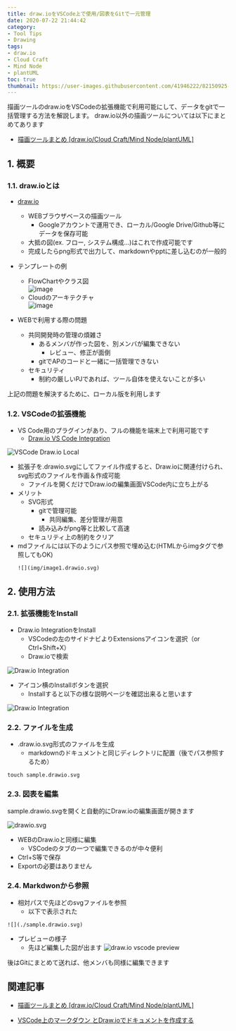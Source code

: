 ```yaml
---
title: draw.ioをVSCode上で使用/図表をGitで一元管理
date: 2020-07-22 21:44:42
category:
- Tool Tips
- Drawing
tags:
- draw.io
- Cloud Craft
- Mind Node
- plantUML
toc: true
thumbnail: https://user-images.githubusercontent.com/41946222/82150925-c4a5bf80-9894-11ea-945c-aaf082ed9457.png
---
```


描画ツールのdraw.ioをVSCodeの拡張機能で利用可能にして、データをgitで一括管理する方法を解説します。
draw.io以外の描画ツールについては以下にまとめてあります
- [描画ツールまとめ [draw.io/Cloud Craft/Mind Node/plantUML]](/描画ツールまとめ-draw-io-Cloud-Craft-Mind-Node-plantUML/)

<!-- toc -->


## 1. 概要

### 1.1. draw.ioとは
- [draw.io](http://draw.io/)
    - WEBブラウザベースの描画ツール
        - Googleアカウントで運用でき、ローカル/Google Drive/Github等にデータを保存可能
    - 大抵の図(ex. フロー, システム構成...)はこれで作成可能です
    - 完成したらpng形式で出力して、markdownやpptに差し込むのが一般的

- テンプレートの例
    - FlowChartやクラス図  
    ![image](https://user-images.githubusercontent.com/41946222/82151236-8066ef00-9895-11ea-973f-b8a317512495.png)
    - Cloudのアーキテクチャ  
    ![image](https://user-images.githubusercontent.com/41946222/82151278-b3a97e00-9895-11ea-8a12-ce12c75db791.png)

- WEBで利用する際の問題
    - 共同開発時の管理の煩雑さ
        - あるメンバが作った図を、別メンバが編集できない
            - レビュー、修正が面倒
        - gitでAPのコードと一緒に一括管理できない
    - セキュリティ
        - 制約の厳しいPJであれば、ツール自体を使えないことが多い

上記の問題を解決するために、ローカル版を利用します

### 1.2. VSCodeの拡張機能

- VS Code用のプラグインがあり、フルの機能を端末上で利用可能です
    - [Draw.io VS Code Integration](https://marketplace.visualstudio.com/items?itemName=hediet.vscode-drawio)


![VSCode Draw.io Local](https://user-images.githubusercontent.com/41946222/82150925-c4a5bf80-9894-11ea-945c-aaf082ed9457.png)

- 拡張子を.drawio.svgにしてファイル作成すると、Draw.ioに関連付けられ、svg形式のファイルを作画＆作成可能
  - ファイルを開くだけでDraw.ioの編集画面VSCode内に立ち上がる
- メリット
  - SVG形式
    - gitで管理可能
      - 共同編集、差分管理が用意
    - 読み込みがpng等と比較して高速
  - セキュリティ上の制約をクリア
- mdファイルには以下のようにパス参照で埋め込む(HTMLからimgタグで参照してもOK)
  ```
  ![](img/image1.drawio.svg)
  ```

## 2. 使用方法

### 2.1. 拡張機能をInstall

- Draw.io IntegrationをInstall
  - VSCodeの左のサイドナビよりExtensionsアイコンを選択（or Ctrl+Shift+X）
  - Draw.ioで検索

![Draw.io Integration](https://user-images.githubusercontent.com/68212997/88175428-d030b080-cc60-11ea-9f3c-9c72e6772069.png)

- アイコン横のInstallボタンを選択
  - Installすると以下の様な説明ページを確認出来ると思います

![Draw.io Integration](https://user-images.githubusercontent.com/68212997/88175610-0cfca780-cc61-11ea-95bd-e598b31d3ac8.png)



### 2.2. ファイルを生成
- .draw.io.svg形式のファイルを生成
  - markdownのドキュメントと同じディレクトリに配置（後でパス参照するため）
```
touch sample.drawio.svg
```

### 2.3. 図表を編集
sample.drawio.svgを開くと自動的にDraw.ioの編集画面が開きます

![drawio.svg](https://user-images.githubusercontent.com/68212997/88176653-8e086e80-cc62-11ea-9641-3fe34e0bb5b8.png)

- WEBのDraw.ioと同様に編集
  - VSCodeのタブの一つで編集できるのが中々便利
- Ctrl+S等で保存
- Exportの必要はありません

### 2.4. Markdwonから参照
- 相対パスで先ほどのsvgファイルを参照
  - 以下で表示された
```
![](./sample.drawio.svg)
```

- プレビューの様子
  - 先ほど編集した図が出ます
![draw.io vscode preview](https://user-images.githubusercontent.com/68212997/88177354-af1d8f00-cc63-11ea-9b9e-bd9ae9cf6bc1.png)


後はGitにまとめて送れば、他メンバも同様に編集できます


## 関連記事
- [描画ツールまとめ [draw.io/Cloud Craft/Mind Node/plantUML]](/描画ツールまとめ-draw-io-Cloud-Craft-Mind-Node-plantUML/)

- [VSCode上のマークダウン とDraw.ioでドキュメントを作成する](https://qiita.com/oruharo/items/f5bdeedad28731da1b11)